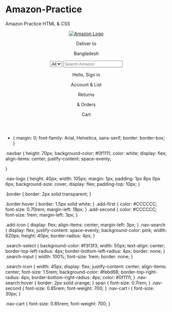 # Amazon-Practice
Amazon Practice HTML &amp; CSS
<!DOCTYPE html>
<html lang="en">
<head>
    <meta charset="UTF-8">
    <meta name="viewport" content="width=device-width, initial-scale=1.0">
    <title>Amazon Style Navigation</title>
    <link rel="stylesheet" href="https://cdnjs.cloudflare.com/ajax/libs/font-awesome/6.7.2/css/all.min.css" integrity="sha512-Evv84Mr4kqVGRNSgIGL/F/aIDqQb7xQ2vcrdIwxfjThSH8CSR7PBEakCr51Ck+w+/U6swU2Im1vVX0SVk9ABhg==" crossorigin="anonymous" referrerpolicy="no-referrer" />
    <link rel="stylesheet" href="style.css">
</head>
<body>

<header class="navbar">
    <a href="#" class="nav-logo border">
        <img src="https://pngimg.com/uploads/amazon/amazon_PNG11.png" alt="Amazon Logo">
    </a>
    <div class="nav-adress border">
        <p class="add-first">Deliver to</p>
        <div class="add-icon">
<i class="fa-solid fa-location-dot"></i>
            <p class="add-second">Bangladesh</p>
        </div>
    </div>
<div class="nav-search">
    <select class="search-select">
        <option>All</option>
    </select>
    <input placeholder="Search Amazon" class="search-input">
    <div class="search-icon">
        <i class="fa-solid fa-magnifying-glass"></i>
    </div>
</div>
<div class="nav-signin  border">
    <p><span>Hello, Sign in</span></p>
    <p class="nav-second">Account & List</p>
</div>
<div class="nav-return border">
    <p><span>Returns</span></p>
    <p class="nav-second">& Orders</p>
</div>
<div class="nav-cart">
    <i class="fa-solid fa-cart-shopping"></i> Cart
</div>

</header>

</body>
</html>


* {
    margin: 0;
    font-family: Arial, Helvetica, sans-serif;
    border: border-box;
}

.navbar {
    height: 70px;
    background-color: #0f1111;
    color: white;
    display: flex;
    align-items: center;
    justify-content: space-evenly;

}

.nav-logo {
    height: 40px;
    width: 105px;
    margin: 1px;
    padding: 1px 8px 0px 6px;
    background-size: cover;
    display: flex;
    padding-top: 10px;
}

.border {
    border: 2px solid transparent;
}

.border:hover {
    border: 1.5px solid white;
}
.add-first {
    color: #CCCCCC;
    font-size: 0.70rem;
    margin-left: 18px;
}
.add-second {
    color: #CCCCCC;
    font-size: 1rem;
    margin-left: 3px;
}

.add-icon {
    display: flex;
    align-items: center;
    margin-left: 3px;
}
.nav-search {
    display: flex;
    justify-content: space-evenly;
    background-color: pink;
    width: 620px;
    height: 40px;
    border-radius: 4px;
}

.search-select {
    background-color: #f3f3f3;
    width: 50px;
    text-align: center;
    border-top-left-radius: 4px;
    border-bottom-left-radius: 4px;
    border: none;
}
.search-input {
    width: 100%;
    font-size: 1rem;
    border: none;
}

.search-icon {
    width: 45px;
    display: flex;
    justify-content: center;
    align-items: center;
    font-size: 1.5rem;
    background-color: #febd68;
    border-top-right-radius: 4px;
    border-bottom-right-radius: 4px;
    color: #0f1111;
}
.nav-search:hover {
    border: 2px solid orange;
}
span {
    font-size: 0.7rem;
}
.nav-second {
    font-size: 0.85rem;
    font-weight: 700;
}
.nav-cart i {
font-size: 30px;
}

.nav-cart {
    font-size: 0.85rem;
    font-weight: 700;
}


